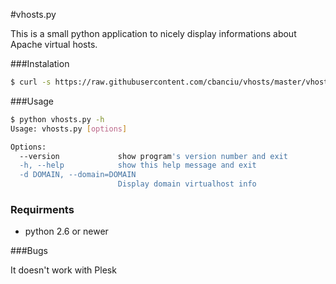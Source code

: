 #vhosts.py

This is a small python application to nicely display informations about Apache virtual hosts.


###Instalation

```sh 
$ curl -s https://raw.githubusercontent.com/cbanciu/vhosts/master/vhosts.py > vhosts.py
```

###Usage

```sh
$ python vhosts.py -h
Usage: vhosts.py [options]

Options:
  --version             show program's version number and exit
  -h, --help            show this help message and exit
  -d DOMAIN, --domain=DOMAIN
                        Display domain virtualhost info
```

### Requirments

* python 2.6 or newer

###Bugs

It doesn't work with Plesk

